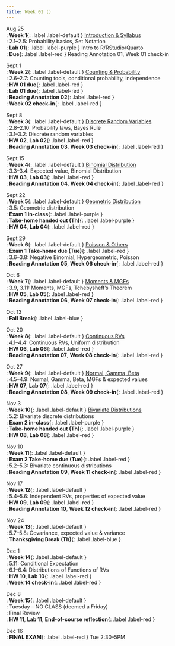 ```yaml
---
title: Week 01 ()
---
```


Aug 25  
: **Week 1**{: .label .label-default } [Introduction & Syllabus](#)  
: 2.1–2.5: Probability basics, Set Notation  
: **Lab 01**{: .label .label-purple } Intro to R/RStudio/Quarto  
: **Due**{: .label .label-red } Reading Annotation 01, Week 01 check-in  

Sept 1  
: **Week 2**{: .label .label-default } [Counting & Probability](#)  
: 2.6–2.7: Counting tools, conditional probability, independence  
: **HW 01 due**{: .label .label-red }  
: **Lab 01 due**{: .label .label-red }  
: **Reading Annotation 02**{: .label .label-red }  
: **Week 02 check-in**{: .label .label-red }

Sept 8  
: **Week 3**{: .label .label-default } [Discrete Random Variables](#)  
: 2.8–2.10: Probability laws, Bayes Rule  
: 3.1–3.2: Discrete random variables  
: **HW 02**, **Lab 02**{: .label .label-red }  
: **Reading Annotation 03**, **Week 03 check-in**{: .label .label-red }

Sept 15  
: **Week 4**{: .label .label-default } [Binomial Distribution](#)  
: 3.3–3.4: Expected value, Binomial Distribution  
: **HW 03**, **Lab 03**{: .label .label-red }  
: **Reading Annotation 04**, **Week 04 check-in**{: .label .label-red }

Sept 22  
: **Week 5**{: .label .label-default } [Geometric Distribution](#)  
: 3.5: Geometric distribution  
: **Exam 1 in-class**{: .label .label-purple }  
: **Take-home handed out (Th)**{: .label .label-purple }  
: **HW 04**, **Lab 04**{: .label .label-red }

Sept 29  
: **Week 6**{: .label .label-default } [Poisson & Others](#)  
: **Exam 1 Take-home due (Tue)**{: .label .label-red }  
: 3.6–3.8: Negative Binomial, Hypergeometric, Poisson  
: **Reading Annotation 05**, **Week 06 check-in**{: .label .label-red }

Oct 6  
: **Week 7**{: .label .label-default } [Moments & MGFs](#)  
: 3.9, 3.11: Moments, MGFs, Tchebysheff’s Theorem  
: **HW 05**, **Lab 05**{: .label .label-red }  
: **Reading Annotation 06**, **Week 07 check-in**{: .label .label-red }

Oct 13  
: **Fall Break**{: .label .label-blue }

Oct 20  
: **Week 8**{: .label .label-default } [Continuous RVs](#)  
: 4.1–4.4: Continuous RVs, Uniform distribution  
: **HW 06**, **Lab 06**{: .label .label-red }  
: **Reading Annotation 07**, **Week 08 check-in**{: .label .label-red }

Oct 27  
: **Week 9**{: .label .label-default } [Normal, Gamma, Beta](#)  
: 4.5–4.9: Normal, Gamma, Beta, MGFs & expected values  
: **HW 07**, **Lab 07**{: .label .label-red }  
: **Reading Annotation 08**, **Week 09 check-in**{: .label .label-red }

Nov 3  
: **Week 10**{: .label .label-default } [Bivariate Distributions](#)  
: 5.2: Bivariate discrete distributions  
: **Exam 2 in-class**{: .label .label-purple }  
: **Take-home handed out (Th)**{: .label .label-purple }  
: **HW 08**, **Lab 08**{: .label .label-red }

Nov 10  
: **Week 11**{: .label .label-default }  
: **Exam 2 Take-home due (Tue)**{: .label .label-red }  
: 5.2–5.3: Bivariate continuous distributions  
: **Reading Annotation 09**, **Week 11 check-in**{: .label .label-red }

Nov 17  
: **Week 12**{: .label .label-default }  
: 5.4–5.6: Independent RVs, properties of expected value  
: **HW 09**, **Lab 09**{: .label .label-red }  
: **Reading Annotation 10**, **Week 12 check-in**{: .label .label-red }

Nov 24  
: **Week 13**{: .label .label-default }  
: 5.7–5.8: Covariance, expected value & variance  
: **Thanksgiving Break (Th)**{: .label .label-blue }

Dec 1  
: **Week 14**{: .label .label-default }  
: 5.11: Conditional Expectation  
: 6.1–6.4: Distributions of Functions of RVs  
: **HW 10**, **Lab 10**{: .label .label-red }  
: **Week 14 check-in**{: .label .label-red }

Dec 8  
: **Week 15**{: .label .label-default }  
: Tuesday – NO CLASS (deemed a Friday)  
: Final Review  
: **HW 11**, **Lab 11**, **End-of-course reflection**{: .label .label-red }

Dec 16  
: **FINAL EXAM**{: .label .label-red } Tue 2:30–5PM
